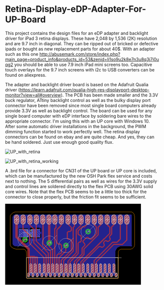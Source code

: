 # Retina-Display-eDP-Adapter-For-UP-Board
This project contains the design files for an eDP adapter and backlight driver for iPad 3 retina displays. These have  2,048 by 1,536 (2K) resolution and are 9.7 inch in diagonal. They can be ripped out of bricked or defective ipads or bought as new replacement parts for about 40$. With an adapter such as this one http://abusemark.com/store/index.php?main_page=product_info&products_id=53&zenid=li1so9u2k8e7n3u8q3j7j0uqg2 you should be able to use 7.9 inch iPad mini screens too. Capacitive touch overlays for the 9.7 inch screens with i2c to USB converters can be found on aliexpress.

The adapter and backlight driver board is based on the Adafruit Qualia driver (https://learn.adafruit.com/qualia-high-res-displayport-desktop-monitor?view=all#overview). The PCB has been made smaller and the 3.3V buck regulator, ATtiny backlight control as well as the bulky display port connector have been removed since most single board computers already provide 3.3V as well as backlight control. The board can be used for any single board computer with eDP interface by soldering bare wires to the appropriate connector. I'm using this with an UP core with Windows 10. After some automatic driver installations in the background, the PWM dimming function started to work perfectly well. The retina display connectors can be found on ebay and are quite cheap. And yes, they can be hand soldered. Just use enough good quality flux.

![UP_with_retina](https://github.com/BigCorvus/Retina-Display-eDP-Adapter-For-UP-Board/blob/master/driverPCBretinaWithUPcore.jpg)

![UP_with_retina_working](https://github.com/BigCorvus/Retina-Display-eDP-Adapter-For-UP-Board/blob/master/UPcoreWithRetina.jpg)


A .brd file for a connector for CN31 of the UP board or UP core is included, which can be manufactured by the new OSH Park flex service and costs next to nothing. The 5 differential pairs as well as wires for the 3.3V supply and control lines are soldered directly to the flex PCB using 30AWG solid core wires. Note that the flex PCB seems to be a little too thick for the connector to close properly, but the friction fit seems to be sufficient. 

![UP_eDP_connector](https://github.com/BigCorvus/Retina-Display-eDP-Adapter-For-UP-Board/blob/master/eDP_connector_UP.png)

